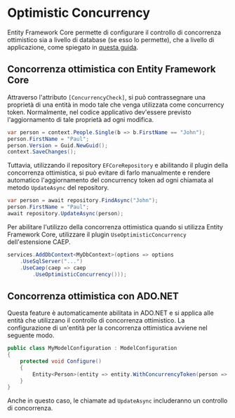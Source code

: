 # Optimistic Concurrency

Entity Framework Core permette di configurare il controllo di concorrenza ottimistico sia a livello di database (se esso lo permette), che a livello di applicazione, come spiegato in [questa guida](https://learn.microsoft.com/en-us/ef/core/saving/concurrency?tabs=data-annotations).

## Concorrenza ottimistica con Entity Framework Core

Attraverso l'attributo `[ConcurrencyCheck]`, si può contrassegnare una proprietà di una entità in modo tale che venga utilizzata come concurrency token. Normalmente, nel codice applicativo dev'essere previsto l'aggiornamento di tale proprietà ad ogni modifica.

```cs
var person = context.People.Single(b => b.FirstName == "John");
person.FirstName = "Paul";
person.Version = Guid.NewGuid();
context.SaveChanges();
```

Tuttavia, utilizzando il repository `EFCoreRepository` e abilitando il plugin della concorrenza ottimistica, si può evitare di farlo manualmente e rendere automatico l'aggiornamento del concurrency token ad ogni chiamata al metodo `UpdateAsync` del repository.

```cs
var person = await repository.FindAsync("John");
person.FirstName = "Paul";
await repository.UpdateAsync(person);
```

Per abilitare l'utilizzo della concorrenza ottimistica quando si utilizza Entity Framework Core, utilizzare il plugin `UseOptimisticConcurrency` dell'estensione CAEP.

```cs
services.AddDbContext<MyDbContext>(options => options
    .UseSqlServer("...")
    .UseCaep(caep => caep
        .UseOptimisticConcurrency()));
```

## Concorrenza ottimistica con ADO.NET

Questa feature è automaticamente abilitata in ADO.NET e si applica alle entità che utilizzano il controllo di concorrenza ottimistico. La configurazione di un'entità per la concorrenza ottimistica avviene nel seguente modo.

```cs
public class MyModelConfiguration : ModelConfiguration
{
    protected void Configure()
    {
        Entity<Person>(entity => entity.WithConcurrencyToken(person => person.Version));
    }
}
```

Anche in questo caso, le chiamate ad `UpdateAsync` includeranno un controllo di concorrenza.
